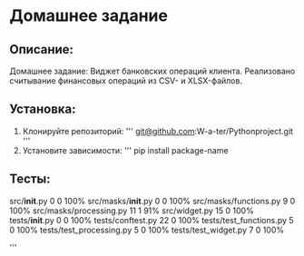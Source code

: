 # Домашнее задание 

## Описание:

Домашнее задание: Виджет банковских операций клиента.
Реализовано считывание финансовых операций из CSV- и XLSX-файлов.
## Установка:

1. Клонируйте репозиторий:
'''
git@github.com:W-a-ter/Pythonproject.git
'''
2. Установите зависимости:
'''
pip install package-name

## Тесты:
src/__init__.py                0      0   100%
src/masks/__init__.py          0      0   100%
src/masks/functions.py         9      0   100%
src/masks/processing.py       11      1    91%
src/widget.py                 15      0   100%
tests/__init__.py              0      0   100%
tests/conftest.py             22      0   100%
tests/test_functions.py        5      0   100%
tests/test_processing.py       5      0   100%
tests/test_widget.py           7      0   100%

'''
